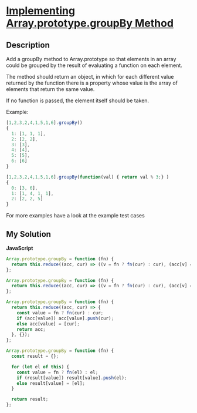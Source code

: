 # [Implementing Array.prototype.groupBy Method](https://www.codewars.com/kata/53c2c3e78d298dddda000460)

## Description

Add a groupBy method to Array.prototype so that elements in an array could be grouped by the result of evaluating a function on each element.

The method should return an object, in which for each different value returned by the function there is a property whose value is the array of elements that return the same value.

If no function is passed, the element itself should be taken.

Example:

```js
[1,2,3,2,4,1,5,1,6].groupBy()
{
  1: [1, 1, 1],
  2: [2, 2],
  3: [3],
  4: [4],
  5: [5],
  6: [6]
}

[1,2,3,2,4,1,5,1,6].groupBy(function(val) { return val % 3;} )
{
  0: [3, 6],
  1: [1, 4, 1, 1],
  2: [2, 2, 5]
}
```

For more examples have a look at the example test cases

## My Solution

**JavaScript**

```js
Array.prototype.groupBy = function (fn) {
  return this.reduce((acc, cur) => ((v = fn ? fn(cur) : cur), (acc[v] = acc[v] || []).push(cur), acc), {});
};
```

```js
Array.prototype.groupBy = function (fn) {
  return this.reduce((acc, cur) => ((v = fn ? fn(cur) : cur), (acc[v] = acc[v] ? [...acc[v], cur] : [cur]), acc), {});
};
```

```js
Array.prototype.groupBy = function (fn) {
  return this.reduce((acc, cur) => {
    const value = fn ? fn(cur) : cur;
    if (acc[value]) acc[value].push(cur);
    else acc[value] = [cur];
    return acc;
  }, {});
};
```

```js
Array.prototype.groupBy = function (fn) {
  const result = {};

  for (let el of this) {
    const value = fn ? fn(el) : el;
    if (result[value]) result[value].push(el);
    else result[value] = [el];
  }

  return result;
};
```
